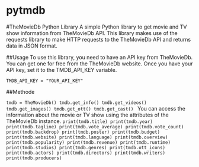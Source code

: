 # pytmdb

#TheMovieDb Python Library
A simple Python library to get movie and TV show information from TheMovieDb API. This library makes use of the requests library to make HTTP requests to the TheMovieDb API and returns data in JSON format.

##Usage
To use this library, you need to have an API key from TheMovieDb. You can get one for free from the TheMovieDb website. Once you have your API key, set it to the TMDB_API_KEY variable.

`TMDB_API_KEY = "YOUR_API_KEY"`

##Methode

`tmdb = TheMovieDb()
tmdb.get_info()
tmdb.get_videos()
tmdb.get_images()
tmdb.get_ott()
tmdb.get_cast()
`
You can access the information about the movie or TV show using the attributes of the TheMovieDb instance.
`
print(tmdb.title)
print(tmdb.year)
print(tmdb.tagline)
print(tmdb.vote_average)
print(tmdb.vote_count)
print(tmdb.backdrop)
print(tmdb.poster)
print(tmdb.budget)
print(tmdb.website)
print(tmdb.language)
print(tmdb.overview)
print(tmdb.popularity)
print(tmdb.revenue)
print(tmdb.runtime)
print(tmdb.studios)
print(tmdb.genres)
print(tmdb.ott_icons)
print(tmdb.actors)
print(tmdb.directors)
print(tmdb.writers)
print(tmdb.producers)
`